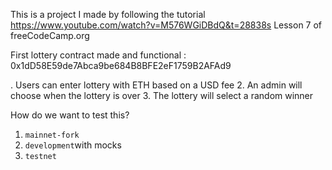 This is a project I made by following the tutorial https://www.youtube.com/watch?v=M576WGiDBdQ&t=28838s Lesson 7 of freeCodeCamp.org

First lottery contract made and functional : 0x1dD58E59de7Abca9be684B8BFE2eF1759B2AFAd9

. Users can enter lottery with ETH based on a USD fee
2. An admin will choose when the lottery is over
3. The lottery will select a random winner

How do we want to test this?
1. `mainnet-fork`
2. `development`with mocks
3. `testnet`